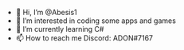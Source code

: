 - 👋 Hi, I’m @Abesis1
- 👀 I’m interested in coding some apps and games
- 🌱 I’m currently learning C#
- 📫 How to reach me Discord: ADON#7167

<!---
Abesis1/Abesis1 is a ✨ special ✨ repository because its `README.md` (this file) appears on your GitHub profile.
You can click the Preview link to take a look at your changes.
--->

